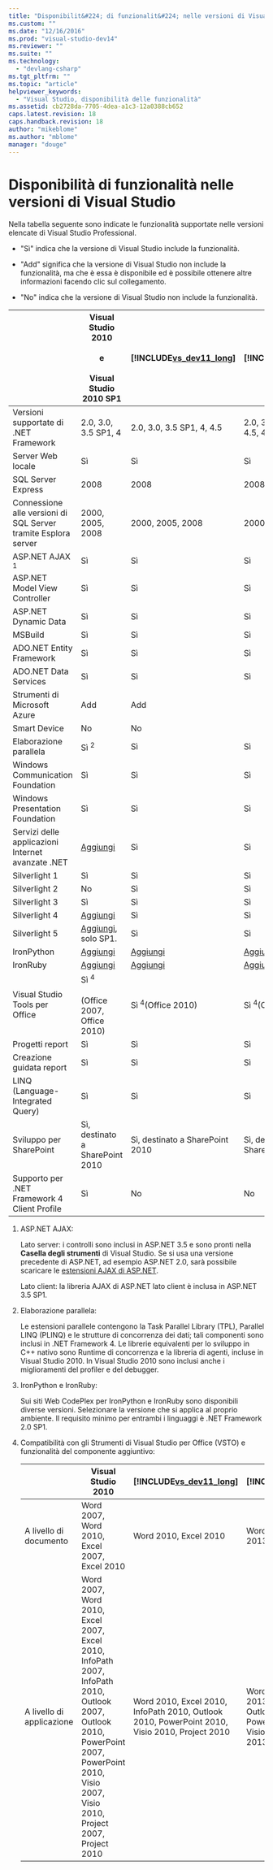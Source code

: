 ```yaml
---
title: "Disponibilit&#224; di funzionalit&#224; nelle versioni di Visual Studio | Microsoft Docs"
ms.custom: ""
ms.date: "12/16/2016"
ms.prod: "visual-studio-dev14"
ms.reviewer: ""
ms.suite: ""
ms.technology: 
  - "devlang-csharp"
ms.tgt_pltfrm: ""
ms.topic: "article"
helpviewer_keywords: 
  - "Visual Studio, disponibilità delle funzionalità"
ms.assetid: cb2728da-7705-4dea-a1c3-12a0388cb652
caps.latest.revision: 18
caps.handback.revision: 18
author: "mikeblome"
ms.author: "mblome"
manager: "douge"
---
```

# Disponibilit&#224; di funzionalit&#224; nelle versioni di Visual Studio
Nella tabella seguente sono indicate le funzionalità supportate nelle versioni elencate di Visual Studio Professional.  
  
-   "Sì" indica che la versione di Visual Studio include la funzionalità.  
  
-   "Add" significa che la versione di Visual Studio non include la funzionalità, ma che è essa è disponibile ed è possibile ottenere altre informazioni facendo clic sul collegamento.  
  
-   "No" indica che la versione di Visual Studio non include la funzionalità.  
  
||Visual Studio 2010<br /><br /> e<br /><br /> Visual Studio 2010 SP1|[!INCLUDE[vs_dev11_long](../data-tools/includes/vs_dev11_long_md.md)]|[!INCLUDE[vs_dev12](../data-tools/includes/vs_dev12_md.md)]|  
|-|---------------------------------------------------------|-------------------------------------------------------------------|--------------------------------------------------------------|  
|Versioni supportate di .NET Framework|2.0, 3.0, 3.5 SP1, 4|2.0, 3.0, 3.5 SP1, 4, 4.5|2.0, 3.0, 3.5 SP1, 4, 4.5, 4.5.1|  
|Server Web locale|Sì|Sì|Sì|  
|SQL Server Express|2008|2008|2008|  
|Connessione alle versioni di SQL Server tramite Esplora server|2000, 2005, 2008|2000, 2005, 2008|2000, 2005, 2008|  
|ASP.NET AJAX <sup>1</sup>|Sì|Sì|Sì|  
|ASP.NET Model View Controller|Sì|Sì|Sì|  
|ASP.NET Dynamic Data|Sì|Sì|Sì|  
|MSBuild|Sì|Sì|Sì|  
|ADO.NET Entity Framework|Sì|Sì|Sì|  
|ADO.NET Data Services|Sì|Sì|Sì|  
|Strumenti di Microsoft Azure|Add|Add||  
|Smart Device|No|No||  
|Elaborazione parallela|Sì <sup>2</sup>|Sì|Sì|  
|Windows Communication Foundation|Sì|Sì|Sì|  
|Windows Presentation Foundation|Sì|Sì|Sì|  
|Servizi delle applicazioni Internet avanzate .NET|[Aggiungi](http://go.microsoft.com/fwlink/?LinkID=230768)|Sì|Sì|  
|Silverlight 1|Sì|Sì|Sì|  
|Silverlight 2|No|Sì|Sì|  
|Silverlight 3|Sì|Sì|Sì|  
|Silverlight 4|[Aggiungi](http://go.microsoft.com/fwlink/?LinkID=153710)|Sì|Sì|  
|Silverlight 5|[Aggiungi](http://go.microsoft.com/fwlink/?LinkID=215392), solo SP1.|Sì|Sì|  
|IronPython|[Aggiungi](http://go.microsoft.com/fwlink/?LinkID=183863)|[Aggiungi](http://go.microsoft.com/fwlink/?LinkID=183863)|[Aggiungi](http://go.microsoft.com/fwlink/?LinkID=183863)|  
|IronRuby|[Aggiungi](http://go.microsoft.com/fwlink/?LinkID=183864)|[Aggiungi](http://go.microsoft.com/fwlink/?LinkID=183864)|[Aggiungi](http://go.microsoft.com/fwlink/?LinkID=183864)|  
|Visual Studio Tools per Office|Sì <sup>4</sup><br /><br /> \(Office 2007, Office 2010\)|Sì <sup>4</sup>\(Office 2010\)|Sì <sup>4</sup>\(Office 2013\)|  
|Progetti report|Sì|Sì|Sì|  
|Creazione guidata report|Sì|Sì|Sì|  
|LINQ \(Language\-Integrated Query\)|Sì|Sì|Sì|  
|Sviluppo per SharePoint|Sì, destinato a SharePoint 2010|Sì, destinato a SharePoint 2010|Sì, destinato a SharePoint 2013|  
|Supporto per .NET Framework 4 Client Profile|Sì|No|No|  
  
1.  ASP.NET AJAX:  
  
     Lato server: i controlli sono inclusi in ASP.NET 3.5 e sono pronti nella **Casella degli strumenti** di Visual Studio.  Se si usa una versione precedente di ASP.NET, ad esempio ASP.NET 2.0, sarà possibile scaricare le [estensioni AJAX di ASP.NET](http://go.microsoft.com/fwlink/?LinkID=75360).  
  
     Lato client: la libreria AJAX di ASP.NET lato client è inclusa in ASP.NET 3.5 SP1.  
  
2.  Elaborazione parallela:  
  
     Le estensioni parallele contengono la Task Parallel Library \(TPL\), Parallel LINQ \(PLINQ\) e le strutture di concorrenza dei dati; tali componenti sono inclusi in .NET Framework 4.  Le librerie equivalenti per lo sviluppo in C\+\+ nativo sono Runtime di concorrenza e la libreria di agenti, incluse in Visual Studio 2010.  In Visual Studio 2010 sono inclusi anche i miglioramenti del profiler e del debugger.  
  
3.  IronPython e IronRuby:  
  
     Sui siti Web CodePlex per IronPython e IronRuby sono disponibili diverse versioni.  Selezionare la versione che si applica al proprio ambiente.  Il requisito minimo per entrambi i linguaggi è .NET Framework 2.0 SP1.  
  
4.  Compatibilità con gli Strumenti di Visual Studio per Office \(VSTO\) e funzionalità del componente aggiuntivo:  
  
    ||Visual Studio 2010|[!INCLUDE[vs_dev11_long](../data-tools/includes/vs_dev11_long_md.md)]|[!INCLUDE[vs_dev12](../data-tools/includes/vs_dev12_md.md)]|  
    |-|------------------------|-------------------------------------------------------------------|--------------------------------------------------------------|  
    |A livello di documento|Word 2007, Word 2010, Excel 2007, Excel 2010|Word 2010, Excel 2010|Word 2013, Excel 2013|  
    |A livello di applicazione|Word 2007, Word 2010, Excel 2007, Excel 2010, InfoPath 2007, InfoPath 2010, Outlook 2007, Outlook 2010, PowerPoint 2007, PowerPoint 2010, Visio 2007, Visio 2010, Project 2007, Project 2010|Word 2010, Excel 2010, InfoPath 2010, Outlook 2010, PowerPoint 2010, Visio 2010, Project 2010|Word 2013, Excel 2013, InfoPath 2013, Outlook 2013, PowerPoint 2013, Visio 2013, Project 2013|